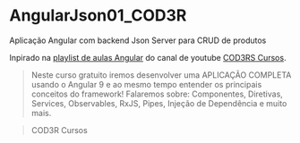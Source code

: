 # AngularJson01_COD3R
Aplicação Angular com backend Json Server para CRUD de produtos

Inpirado na [playlist de aulas Angular](https://www.youtube.com/playlist?list=PLdPPE0hUkt0rPyAkdhHIIquKbwrGUkvw3) do canal de youtube [COD3RS Cursos](https://www.youtube.com/channel/UCcMcmtNSSQECjKsJA1XH5MQ).

> Neste curso gratuito iremos desenvolver uma APLICAÇÃO COMPLETA usando o Angular 9 e ao mesmo tempo entender os principais conceitos do framework!
> Falaremos sobre: Componentes, Diretivas, Services, Observables, RxJS, Pipes, Injeção de Dependência e muito mais.

>COD3R Cursos
